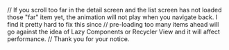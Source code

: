 
// If you scroll too far in the detail screen and the list screen has not loaded those "far" item yet, the animation will not play when you navigate back. I find it pretty hard to fix this since
// pre-loading too many items ahead will go against the idea of Lazy Components or Recycler View and it will affect performance.
// Thank you for your notice.
